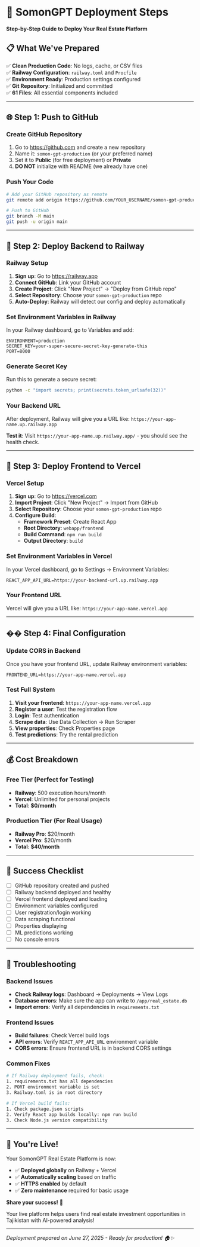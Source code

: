 # 🚀 SomonGPT Deployment Steps

**Step-by-Step Guide to Deploy Your Real Estate Platform**

## 📋 What We've Prepared

✅ **Clean Production Code**: No logs, cache, or CSV files  
✅ **Railway Configuration**: `railway.toml` and `Procfile`  
✅ **Environment Ready**: Production settings configured  
✅ **Git Repository**: Initialized and committed  
✅ **61 Files**: All essential components included  

---

## 🌐 Step 1: Push to GitHub

### Create GitHub Repository
1. Go to https://github.com and create a new repository
2. Name it: `somon-gpt-production` (or your preferred name)
3. Set it to **Public** (for free deployment) or **Private**
4. **DO NOT** initialize with README (we already have one)

### Push Your Code
```bash
# Add your GitHub repository as remote
git remote add origin https://github.com/YOUR_USERNAME/somon-gpt-production.git

# Push to GitHub
git branch -M main
git push -u origin main
```

---

## 🚂 Step 2: Deploy Backend to Railway

### Railway Setup
1. **Sign up**: Go to https://railway.app
2. **Connect GitHub**: Link your GitHub account
3. **Create Project**: Click "New Project" → "Deploy from GitHub repo"
4. **Select Repository**: Choose your `somon-gpt-production` repo
5. **Auto-Deploy**: Railway will detect our config and deploy automatically

### Set Environment Variables in Railway
In your Railway dashboard, go to Variables and add:
```
ENVIRONMENT=production
SECRET_KEY=your-super-secure-secret-key-generate-this
PORT=8000
```

### Generate Secret Key
Run this to generate a secure secret:
```bash
python -c "import secrets; print(secrets.token_urlsafe(32))"
```

### Your Backend URL
After deployment, Railway will give you a URL like:
`https://your-app-name.up.railway.app`

**Test it**: Visit `https://your-app-name.up.railway.app/` - you should see the health check.

---

## 🎯 Step 3: Deploy Frontend to Vercel

### Vercel Setup
1. **Sign up**: Go to https://vercel.com
2. **Import Project**: Click "New Project" → Import from GitHub
3. **Select Repository**: Choose your `somon-gpt-production` repo
4. **Configure Build**:
   - **Framework Preset**: Create React App
   - **Root Directory**: `webapp/frontend`
   - **Build Command**: `npm run build`
   - **Output Directory**: `build`

### Set Environment Variables in Vercel
In your Vercel dashboard, go to Settings → Environment Variables:
```
REACT_APP_API_URL=https://your-backend-url.up.railway.app
```

### Your Frontend URL
Vercel will give you a URL like:
`https://your-app-name.vercel.app`

---

## �� Step 4: Final Configuration

### Update CORS in Backend
Once you have your frontend URL, update Railway environment variables:
```
FRONTEND_URL=https://your-app-name.vercel.app
```

### Test Full System
1. **Visit your frontend**: `https://your-app-name.vercel.app`
2. **Register a user**: Test the registration flow
3. **Login**: Test authentication
4. **Scrape data**: Use Data Collection → Run Scraper
5. **View properties**: Check Properties page
6. **Test predictions**: Try the rental prediction

---

## 💰 Cost Breakdown

### Free Tier (Perfect for Testing)
- **Railway**: 500 execution hours/month
- **Vercel**: Unlimited for personal projects
- **Total**: **$0/month**

### Production Tier (For Real Usage)
- **Railway Pro**: $20/month
- **Vercel Pro**: $20/month  
- **Total**: **$40/month**

---

## 🎉 Success Checklist

- [ ] GitHub repository created and pushed
- [ ] Railway backend deployed and healthy
- [ ] Vercel frontend deployed and loading
- [ ] Environment variables configured
- [ ] User registration/login working
- [ ] Data scraping functional
- [ ] Properties displaying
- [ ] ML predictions working
- [ ] No console errors

---

## 🔧 Troubleshooting

### Backend Issues
- **Check Railway logs**: Dashboard → Deployments → View Logs
- **Database errors**: Make sure the app can write to `/app/real_estate.db`
- **Import errors**: Verify all dependencies in `requirements.txt`

### Frontend Issues
- **Build failures**: Check Vercel build logs
- **API errors**: Verify `REACT_APP_API_URL` environment variable
- **CORS errors**: Ensure frontend URL is in backend CORS settings

### Common Fixes
```bash
# If Railway deployment fails, check:
1. requirements.txt has all dependencies
2. PORT environment variable is set
3. Railway.toml is in root directory

# If Vercel build fails:
1. Check package.json scripts
2. Verify React app builds locally: npm run build
3. Check Node.js version compatibility
```

---

## 🚀 You're Live!

Your SomonGPT Real Estate Platform is now:
- ✅ **Deployed globally** on Railway + Vercel
- ✅ **Automatically scaling** based on traffic
- ✅ **HTTPS enabled** by default
- ✅ **Zero maintenance** required for basic usage

**Share your success!** 🎊

Your live platform helps users find real estate investment opportunities in Tajikistan with AI-powered analysis!

---

*Deployment prepared on June 27, 2025 - Ready for production! 🏠✨*
